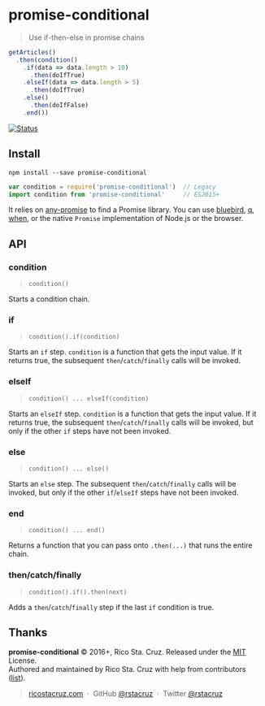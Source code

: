 # promise-conditional

> Use if-then-else in promise chains

```js
getArticles()
  .then(condition()
    .if(data => data.length > 10)
      .then(doIfTrue)
    .elseIf(data => data.length > 5)
      .then(doIfTrue)
    .else()
      .then(doIfFalse)
    .end())
```

[![Status](https://travis-ci.org/rstacruz/promise-conditional.svg?branch=master)](https://travis-ci.org/rstacruz/promise-conditional "See test builds")

## Install

```
npm install --save promise-conditional
```

```js
var condition = require('promise-conditional')  // Legacy
import condition from 'promise-conditional'     // ES2015+
```

It relies on [any-promise](https://www.npmjs.com/package/any-promise) to find a Promise library. You can use [bluebird](https://www.npmjs.com/package/bluebird), [q](https://www.npmjs.com/package/q), [when](https://www.npmjs.com/package/when), or the native `Promise` implementation of Node.js or the browser.

## API

### condition
> `condition()`

Starts a condition chain.

### if

> `condition().if(condition)`

Starts an `if` step. `condition` is a function that gets the input value. If it returns true, the subsequent `then`/`catch`/`finally` calls will be invoked.

### elseIf

> `condition() ... elseIf(condition)`

Starts an `elseIf` step. `condition` is a function that gets the input value. If it returns true, the subsequent `then`/`catch`/`finally` calls will be invoked, but only if the other `if` steps have not been invoked.

### else

> `condition() ... else()`

Starts an `else` step. The subsequent `then`/`catch`/`finally` calls will be invoked, but only if the other `if`/`elseIf` steps have not been invoked.

### end

> `condition() ... end()`

Returns a function that you can pass onto `.then(...)` that runs the entire chain.

### then/catch/finally

> `condition().if().then(next)`

Adds a `then`/`catch`/`finally` step if the last `if` condition is true.

## Thanks

**promise-conditional** © 2016+, Rico Sta. Cruz. Released under the [MIT] License.<br>
Authored and maintained by Rico Sta. Cruz with help from contributors ([list][contributors]).

> [ricostacruz.com](http://ricostacruz.com) &nbsp;&middot;&nbsp;
> GitHub [@rstacruz](https://github.com/rstacruz) &nbsp;&middot;&nbsp;
> Twitter [@rstacruz](https://twitter.com/rstacruz)

[MIT]: http://mit-license.org/
[contributors]: http://github.com/rstacruz/promise-conditional/contributors
